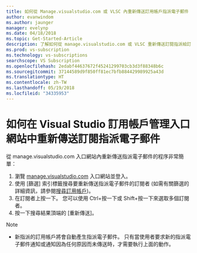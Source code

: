 ```yaml
---
title: 如何從 Manage.visualstudio.com 或 VLSC 內重新傳送訂用帳戶指派電子郵件 | Microsoft Docs
author: evanwindom
ms.author: jaunger
manager: evelynp
ms.date: 04/18/2018
ms.topic: Get-Started-Article
description: 了解如何從 manage.visualstudio.com 或 VLSC 重新傳送訂閱指派給訂閱者
ms.prod: vs-subscription
ms.technology: vs-subscriptions
searchscope: VS Subscription
ms.openlocfilehash: 2edabf44637672f45241299703cb3d3f88348b6c
ms.sourcegitcommit: 37144589d9f850ff81ec7bfb884429989925a43d
ms.translationtype: HT
ms.contentlocale: zh-TW
ms.lasthandoff: 05/19/2018
ms.locfileid: "34335953"
---
```

# <a name="how-to-resend-subscription-assignment-emails-in-the-visual-studio-subscription-management-portal"></a>如何在 Visual Studio 訂用帳戶管理入口網站中重新傳送訂閱指派電子郵件


從 manage.visualstudio.com 入口網站內重新傳送指派電子郵件的程序非常簡單：

1. 瀏覽 [manage.visualstudio.com](https://manage.visualstudio.com) 入口網站並登入。 
2. 使用 [篩選] 索引標籤搜尋要重新傳送指派電子郵件的訂閱者 (如需有關篩選的詳細資訊，請參閱[搜尋訂用帳戶](search-license.md))。
3. 在訂閱者上按一下。  您可以使用 Ctrl+按一下或 Shift+按一下來選取多個訂閱者。
4. 按一下搜尋結果頂端的 [重新傳送]。  


> [!NOTE]
> - 新指派的訂用帳戶將會自動產生指派電子郵件。 只有當使用者要求新的指派電子郵件通知或通知因為任何原因而未傳送時，才需要執行上面的動作。

